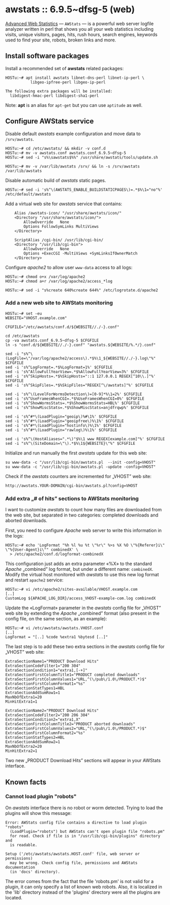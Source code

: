 awstats :: 6.9.5~dfsg-5 (web)
=============================

[Advanced Web Statistics][1] — `AWStats` — is a powerful web server logfile analyzer written in perl that shows you all your web statistics including visits, unique visitors, pages, hits, rush hours, search engines, keywords used to find your site, robots, broken links and more.

[1]: http://awstats.sourceforge.net


Install software packages
-------------------------

Install a recommended set of **awstats** related packages:

    HOSTu:~# apt install awstats libnet-dns-perl libnet-ip-perl \
               libgeo-ipfree-perl libgeo-ip-perl
    
    The following extra packages will be installed:
      libdigest-hmac-perl libdigest-sha1-perl

Note: **apt** is an alias for `apt-get` but you can use `aptitude` as well.


Configure AWStats service
-------------------------

Disable default _awstats_ example configuration and move data to `/srv/awstats`.

    HOSTu:~# cd /etc/awstats/ && mkdir -v conf.d
    HOSTu:~# mv -v awstats.conf awstats.conf_6.9.5~dfsg-5
    HOSTu:~# sed -i "s%\sawstats$%%" /usr/share/awstats/tools/update.sh
    
    HOSTu:~# mv -v /var/lib/awstats /srv/ && ln -s /srv/awstats /var/lib/awstats

Disable automatic build of _awstats_ static pages.

    HOSTu:~# sed -i 's%^\(AWSTATS_ENABLE_BUILDSTATICPAGES\)=.*$%\1="no"%' /etc/default/awstats

Add a virtual web site for _awstats_ service that contains:

    	Alias /awstats-icon/ "/usr/share/awstats/icon/"
    	<Directory "/usr/share/awstats/icon/">
    		AllowOverride	None
    		Options	FollowSymLinks MultiViews
    	</Directory>
    
    	ScriptAlias /cgi-bin/ /usr/lib/cgi-bin/
    	<Directory "/usr/lib/cgi-bin">
    		AllowOverride	None
    		Options	+ExecCGI -MultiViews +SymLinksIfOwnerMatch
    	</Directory>

Configure _apache2_ to allow user `www-data` access to all logs:

    HOSTu:~# chmod o+x /var/log/apache2
    HOSTu:~# chmod a+r /var/log/apache2/access_*log
    
    HOSTu:~# sed -i "s%create 640%create 644%" /etc/logrotate.d/apache2

### Add a new web site to AWStats monitoring

    HOSTu:~# set -eu
    WEBSITE="VHOST.example.com"
    
    CFGFILE="/etc/awstats/conf.d/${WEBSITE//./-}.conf"
    
    cd /etc/awstats
    cp -va awstats.conf_6.9.5~dfsg-5 $CFGFILE
    ln -s "conf.d/${WEBSITE//./-}.conf" "awstats.${WEBSITE/%.*/}.conf"
    
    sed -i "s%^\(LogFile=\"/var/log/apache2/access\).*$%\1_${WEBSITE//./-}.log\"%" $CFGFILE
    sed -i 's%^LogFormat=.*$%LogFormat=1%' $CFGFILE
    sed -i 's%^AllowFullYearView=.*$%AllowFullYearView=3%' $CFGFILE
    sed -i 's%^SkipHosts=.*$%SkipHosts="::1 127.0.0.1 REGEX[^10\\.]"%' $CFGFILE
    sed -i 's%^SkipFiles=.*$%SkipFiles="REGEX[^\/awstats]"%' $CFGFILE
    
    sed -i 's%^\(LevelForWormsDetection\)=[0-9]*%\1=2%' $CFGFILE
    sed -i 's%^UseFramesWhenCGI=.*$%UseFramesWhenCGI=0%' $CFGFILE
    sed -i 's%^ShowWormsStats=.*$%ShowWormsStats=HBL%' $CFGFILE
    sed -i 's%^ShowMiscStats=.*$%ShowMiscStats=anjdfrqwp%' $CFGFILE
    
    sed -i 's%^#*\(LoadPlugin="geoip\)%#\1%' $CFGFILE
    sed -i 's%^#*\(LoadPlugin="geoipfree\)%\1%' $CFGFILE
    sed -i 's%^#*\(LoadPlugin="hostinfo\)%\1%' $CFGFILE
    sed -i 's%^#*\(LoadPlugin="rawlog\)%\1%' $CFGFILE
    
    sed -i 's%^\(HostAliases=".*\)"$%\1 www REGEX[example.com]"%' $CFGFILE
    sed -i "s%^\(SiteDomain=\"\).*$%\1${WEBSITE}\"%" $CFGFILE

Initialize and run manually the first _awstats_ update for this web site:

    su www-data -c "/usr/lib/cgi-bin/awstats.pl  --init -config=VHOST"
    su www-data -c "/usr/lib/cgi-bin/awstats.pl -update -config=VHOST"

Check if the _awstats_ counters are incremented for „VHOST” web site:

    http://awstats.YOUR-DOMAIN/cgi-bin/awstats.pl?config=VHOST

### Add extra „# of hits” sections to AWStats monitoring

I want to customize _awstats_ to count how many files are downloaded from the web site, but separated in two categories: completed downloads and aborted downloads.

First, you need to configure _Apache_ web server to write this information in the logs:

    HOSTu:~# echo 'LogFormat "%h %l %u %t \"%r\" %>s %X %O \"%{Referer}i\" \"%{User-Agent}i\"" combinedX' \
      > /etc/apache2/conf.d/logformat-combinedX

This configuration just adds an extra parameter «%X» to the standard _Apache_ „combined” log format, but under a different name: `combinedX`. Modify the virtual host monitored with _awstats_ to use this new log format and restart `apache2` service:

    HOSTu:~# vi /etc/apache2/sites-available/VHOST.example.com
    [..]
    CustomLog ${APACHE_LOG_DIR}/access_VHOST-example-com.log combinedX

Update the «LogFormat» parameter in the _awstats_ config file for „VHOST” web site by extending the _Apache_ „combined” format (also present in the config file, on the same section, as an example):

    HOSTu:~# vi /etc/awstats/awstats.VHOST.conf
    [..]
    LogFormat = "[..] %code %extra1 %bytesd [..]"

The last step is to add these two extra sections in the _awstats_ config file for „VHOST” web site:

    ExtraSectionName1="PRODUCT Download Hits"
    ExtraSectionCodeFilter1="200 304"
    ExtraSectionCondition1="extra1,[-+]"
    ExtraSectionFirstColumnTitle1="PRODUCT completed downloads"
    ExtraSectionFirstColumnValues1="URL,^(\/pub\/1.0\/PRODUCT.*)$"
    ExtraSectionFirstColumnFormat1="%s"
    ExtraSectionStatTypes1=HBL
    ExtraSectionAddSumRow1=1
    MaxNbOfExtra1=20
    MinHitExtra1=1
    
    ExtraSectionName2="PRODUCT Download Hits"
    ExtraSectionCodeFilter2="200 206 304"
    ExtraSectionCondition2="extra1,X"
    ExtraSectionFirstColumnTitle2="PRODUCT aborted downloads"
    ExtraSectionFirstColumnValues2="URL,^(\/pub\/1.0\/PRODUCT.*)$"
    ExtraSectionFirstColumnFormat2="%s"
    ExtraSectionStatTypes2=HBL
    ExtraSectionAddSumRow2=1
    MaxNbOfExtra2=20
    MinHitExtra2=1

Two new „PRODUCT Download Hits” sections will appear in your AWStats interface.


Known facts
-----------

### Cannot load plugin "robots"

On _awstats_ interface there is no robot or worm detected. Trying to load the plugins will show this message:

    Error: AWStats config file contains a directive to load plugin "robots"
      (LoadPlugin="robots") but AWStats can't open plugin file "robots.pm"
      for read. Check if file is in "/usr/lib/cgi-bin/plugins" directory and
      is readable.
    
    Setup ('/etc/awstats/awstats.HOST.conf' file, web server or permissions)
      may be wrong. Check config file, permissions and AWStats documentation
      (in 'docs' directory).

The error comes from the fact that the file 'robots.pm' is not valid for a plugin, it can only specify a list of known web robots. Also, it is localized in the 'lib' directory instead of the 'plugins' directory  were all the plugins are located.
